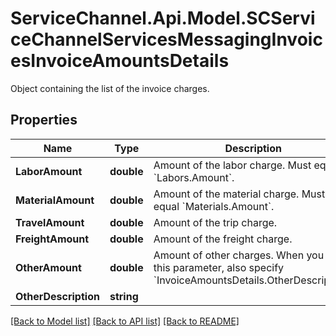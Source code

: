 # ServiceChannel.Api.Model.SCServiceChannelServicesMessagingInvoicesInvoiceAmountsDetails
Object containing the list of the invoice charges.

## Properties

Name | Type | Description | Notes
------------ | ------------- | ------------- | -------------
**LaborAmount** | **double** | Amount of the labor charge. Must equal &#x60;Labors.Amount&#x60;. | [optional] 
**MaterialAmount** | **double** | Amount of the material charge. Must equal &#x60;Materials.Amount&#x60;. | [optional] 
**TravelAmount** | **double** | Amount of the trip charge. | [optional] 
**FreightAmount** | **double** | Amount of the freight charge. | [optional] 
**OtherAmount** | **double** | Amount of other charges. When you add this parameter, also specify &#x60;InvoiceAmountsDetails.OtherDescription&#x60;. | [optional] 
**OtherDescription** | **string** |  | [optional] 

[[Back to Model list]](../README.md#documentation-for-models) [[Back to API list]](../README.md#documentation-for-api-endpoints) [[Back to README]](../README.md)

